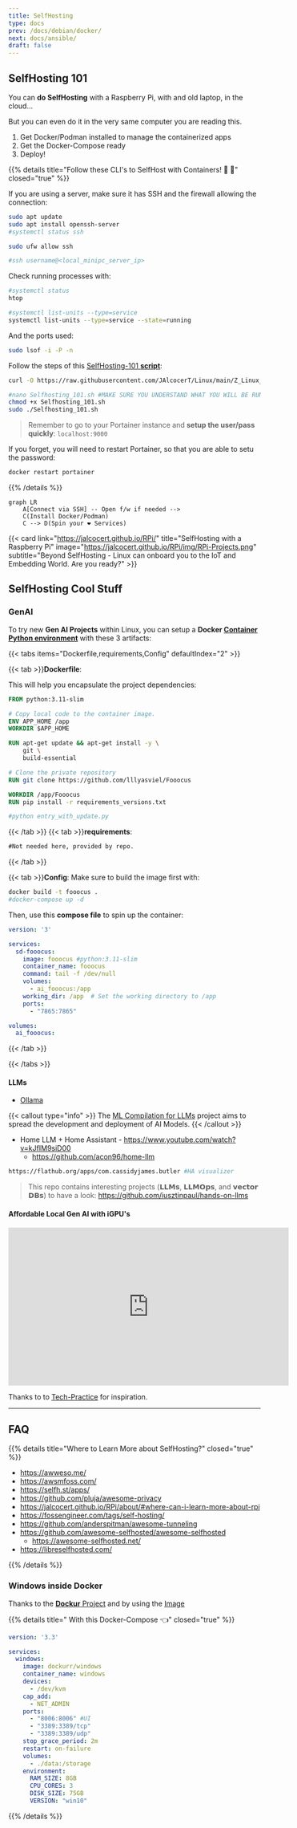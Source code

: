 ```yaml
---
title: SelfHosting
type: docs
prev: /docs/debian/docker/
next: docs/ansible/
draft: false
---
```


## SelfHosting 101

You can **do SelfHosting** with a Raspberry Pi, with and old laptop, in the cloud...

But you can even do it in the very same computer you are reading this.

1. Get Docker/Podman installed to manage the containerized apps
2. Get the Docker-Compose ready
3. Deploy!

{{% details title="Follow these CLI's to SelfHost with Containers! 🐋 🚀" closed="true" %}}

If you are using a server, make sure it has SSH and the firewall allowing the connection:

```sh
sudo apt update
sudo apt install openssh-server
#systemctl status ssh

sudo ufw allow ssh

#ssh username@<local_minipc_server_ip>
```

Check running processes with:

```sh
#systemctl status
htop

#systemctl list-units --type=service
systemctl list-units --type=service --state=running
```

And the ports used:

```sh
sudo lsof -i -P -n
```

Follow the steps of this [SelfHosting-101 **script**](https://github.com/JAlcocerT/Linux/blob/main/Z_Linux_Installations_101/Selfhosting_101.sh):

```sh
curl -O https://raw.githubusercontent.com/JAlcocerT/Linux/main/Z_Linux_Installations_101/Selfhosting_101.sh

#nano Selfhosting_101.sh #MAKE SURE YOU UNDERSTAND WHAT YOU WILL BE RUNNING
chmod +x Selfhosting_101.sh
sudo ./Selfhosting_101.sh
```

> Remember to go to your Portainer instance and **setup the user/pass quickly**: `localhost:9000`

If you forget, you will need to restart Portainer, so that you are able to setu the password:

```sh
docker restart portainer
```

{{% /details %}}

```mermaid
graph LR
    A[Connect via SSH] -- Open f/w if needed --> 
    C(Install Docker/Podman)
    C --> D(Spin your ❤️ Services)
```

{{< card link="https://jalcocert.github.io/RPi/" title="SelfHosting with a Raspberry Pi" image="https://jalcocert.github.io/RPi/img/RPi-Projects.png" subtitle="Beyond SelfHosting - Linux can onboard you to the IoT and Embedding World. Are you ready?" >}}


## SelfHosting Cool Stuff

### GenAI

To try new **Gen AI Projects** within Linux, you can setup a **Docker [Container Python environment](https://jalcocert.github.io/JAlcocerT/why-i-love-containers/)** with these 3 artifacts:

{{< tabs items="Dockerfile,requirements,Config" defaultIndex="2" >}}

  {{< tab >}}**Dockerfile**: 

This will help you encapsulate the project dependencies:

```Dockerfile
FROM python:3.11-slim

# Copy local code to the container image.
ENV APP_HOME /app
WORKDIR $APP_HOME

RUN apt-get update && apt-get install -y \
    git \
    build-essential

# Clone the private repository
RUN git clone https://github.com/lllyasviel/Fooocus

WORKDIR /app/Fooocus
RUN pip install -r requirements_versions.txt

#python entry_with_update.py

```

  {{< /tab >}}
  {{< tab >}}**requirements**:
  
```txt
#Not needed here, provided by repo.
```
  {{< /tab >}}

  {{< tab >}}**Config**:
Make sure to build the image first with:

```sh
docker build -t fooocus .
#docker-compose up -d
```
Then, use this **compose file** to spin up the container:

```yml
version: '3'

services:
  sd-fooocus:
    image: fooocus #python:3.11-slim
    container_name: fooocus
    command: tail -f /dev/null
    volumes:
      - ai_fooocus:/app
    working_dir: /app  # Set the working directory to /app
    ports:
      - "7865:7865"

volumes:
  ai_fooocus:
```
  {{< /tab >}}

{{< /tabs >}}



#### LLMs

* [Ollama](https://fossengineer.com/selfhosting-llms-ollama/)

{{< callout type="info" >}}
The [ML Compilation for LLMs](https://github.com/mlc-ai/mlc-llm) project aims to spread the development and deployment of AI Models.
{{< /callout >}}

* Home LLM + Home Assistant - https://www.youtube.com/watch?v=kJfIM9siD00
  * https://github.com/acon96/home-llm

```sh
https://flathub.org/apps/com.cassidyjames.butler #HA visualizer
```

> This repo contains interesting projects (𝗟𝗟𝗠𝘀, 𝗟𝗟𝗠𝗢𝗽𝘀, and 𝘃𝗲𝗰𝘁𝗼𝗿 𝗗𝗕𝘀) to have a look: https://github.com/iusztinpaul/hands-on-llms


#### Affordable Local Gen AI with iGPU's


<iframe width="560" height="315" src="https://www.youtube.com/embed/xsvTEzTirlQ" frameborder="0" allowfullscreen></iframe>

Thanks to to [Tech-Practice](https://www.youtube.com/watch?v=HPO7fu7Vyw4&t=445s) for inspiration.


---

## FAQ

{{% details title="Where to Learn More about SelfHosting?" closed="true" %}}

* <https://awweso.me/>
* https://awsmfoss.com/
* https://selfh.st/apps/
* <https://github.com/pluja/awesome-privacy>
* <https://jalcocert.github.io/RPi/about/#where-can-i-learn-more-about-rpi>
* <https://fossengineer.com/tags/self-hosting/>
* <https://github.com/anderspitman/awesome-tunneling>
* <https://github.com/awesome-selfhosted/awesome-selfhosted>
    * <https://awesome-selfhosted.net/>
* https://libreselfhosted.com/

{{% /details %}}


### Windows inside Docker

Thanks to the [**Dockur** Project](https://github.com/dockur/windows) and by using the [Image](https://hub.docker.com/r/dockurr/windows#!)

{{% details title=" With this Docker-Compose 👈" closed="true" %}}

```yml
version: '3.3'

services:
  windows:
    image: dockurr/windows
    container_name: windows
    devices:
      - /dev/kvm
    cap_add:
      - NET_ADMIN
    ports:
      - "8006:8006" #UI
      - "3389:3389/tcp"
      - "3389:3389/udp"
    stop_grace_period: 2m
    restart: on-failure
    volumes:
      - ./data:/storage
    environment:
      RAM_SIZE: 8GB
      CPU_CORES: 3
      DISK_SIZE: 75GB
      VERSION: "win10"
```

{{% /details %}}